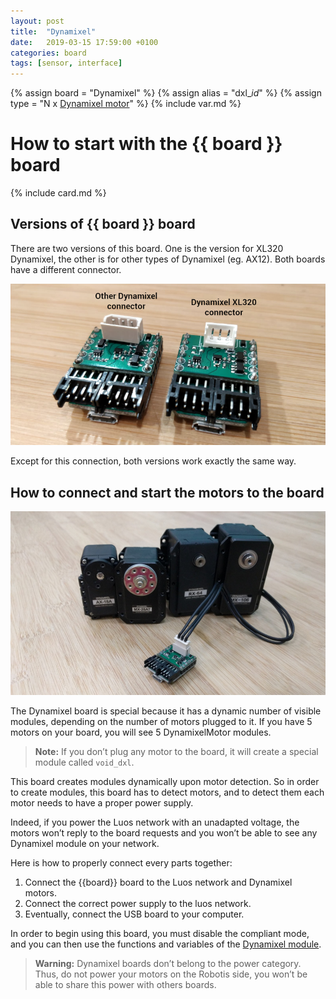 ```yaml
---
layout: post
title:  "Dynamixel"
date:   2019-03-15 17:59:00 +0100
categories: board
tags: [sensor, interface]
---
```

{% assign board = "Dynamixel" %}
{% assign alias = "dxl_*id*" %}
{% assign type = "N x [Dynamixel motor](/module/dxl)" %}
{% include var.md %}

# How to start with the {{ board }} board
{% include card.md %}

## Versions of {{ board }} board

There are two versions of this board. One is the version for XL320 Dynamixel, the other is for other types of Dynamixel (eg. AX12). Both boards have a different connector.

![Dynamixel connectors](/assets/img/dxl-1.png)

Except for this connection, both versions work exactly the same way.

## How to connect and start the motors to the board

![Dynamixel](/assets/img/dxl-mod-1.jpg)

The Dynamixel board is special because it has a dynamic number of visible modules, depending on the number of motors plugged to it. If you have 5 motors on your board, you will see 5 DynamixelMotor modules.

> **Note:** If you don’t plug any motor to the board, it will create a special module called `void_dxl`.

This board creates modules dynamically upon motor detection. So in order to create modules, this board has to detect motors, and to detect them each motor needs to have a proper power supply.

Indeed, if you power the Luos network with an unadapted voltage, the motors won’t reply to the board requests and you won’t be able to see any Dynamixel module on your network.

Here is how to properly connect every parts together:

1. Connect the {{board}} board to the Luos network and Dynamixel motors.
2. Connect the correct power supply to the luos network.
3. Eventually, connect the USB board to your computer.

In order to begin using this board, you must disable the compliant mode, and you can then use the functions and variables of the [Dynamixel module](https://luos-robotics.github.io/module/dxl).

<blockquote class="warning"><strong>Warning:</strong> Dynamixel boards don’t belong to the power category. Thus, do not power your motors on the Robotis side, you won’t be able to share this power with others boards.</blockquote><br />

